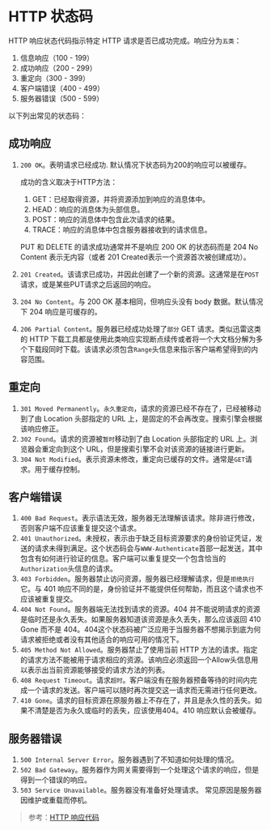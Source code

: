 # HTTP 状态码

HTTP 响应状态代码指示特定 HTTP 请求是否已成功完成。响应分为`五类`：

1. 信息响应（100 - 199）
2. 成功响应（200 - 299）
3. 重定向（300 - 399）
4. 客户端错误（400 - 499）
5. 服务器错误（500 - 599）

以下列出常见的状态码：

## 成功响应

1. `200 OK`。表明请求已经成功. 默认情况下状态码为200的响应可以被缓存。

    成功的含义取决于HTTP方法：
    1. GET：已经取得资源，并将资源添加到响应的消息体中。
    2. HEAD：响应的消息体为头部信息。
    3. POST：响应的消息体中包含此次请求的结果。
    4. TRACE：响应的消息体中包含服务器接收到的请求信息。

    PUT 和 DELETE 的请求成功通常并不是响应 200 OK 的状态码而是 204 No Content 表示无内容（或者  201  Created表示一个资源首次被创建成功）。
2. `201 Created`。该请求已成功，并因此创建了一个新的资源。这通常是在`POST`请求，或是某些PUT请求之后返回的响应。
3. `204 No Content`。与 200 OK 基本相同，但响应头没有 body 数据。默认情况下 204 响应是可缓存的。
4. `206 Partial Content`。服务器已经成功处理了`部分` GET 请求。类似迅雷这类的 HTTP 下载工具都是使用此类响应实现断点续传或者将一个大文档分解为多个下载段同时下载。该请求必须包含`Range`头信息来指示客户端希望得到的内容范围。

## 重定向

1. `301 Moved Permanently`。`永久重定向`，请求的资源已经不存在了，已经被移动到了由 Location 头部指定的 URL 上，是固定的不会再改变。搜索引擎会根据该响应修正。
2. `302 Found`。请求的资源被`暂时`移动到了由 Location 头部指定的 URL 上。浏览器会重定向到这个 URL，但是搜索引擎不会对该资源的链接进行更新。
3. `304 Not Modified`。表示资源未修改，重定向已缓存的文件。通常是`GET`请求。用于缓存控制。

## 客户端错误

1. `400 Bad Request`。表示语法无效，服务器无法理解该请求。除非进行修改，否则客户端不应该重复提交这个请求。
2. `401 Unauthorized`。未授权，表示由于缺乏目标资源要求的身份验证凭证，发送的请求未得到满足。这个状态码会与`WWW-Authenticate`首部一起发送，其中包含有如何进行验证的信息。客户端可以重复提交一个包含恰当的`Authorization`头信息的请求。
3. `403 Forbidden`。服务器禁止访问资源，服务器已经理解请求，但是`拒绝执行`它。与 401 响应不同的是，身份验证并不能提供任何帮助，而且这个请求也不应该被重复提交。
4. `404 Not Found`。服务器端无法找到请求的资源。404 并不能说明请求的资源是临时还是永久丢失。如果服务器知道该资源是永久丢失，那么应该返回 410 Gone 而不是 404。404这个状态码被广泛应用于当服务器不想揭示到底为何请求被拒绝或者没有其他适合的响应可用的情况下。
5. `405 Method Not Allowed`。服务器禁止了使用当前 HTTP 方法的请求。指定的请求方法不能被用于请求相应的资源。该响应必须返回一个Allow头信息用以表示出当前资源能够接受的请求方法的列表。
6. `408 Request Timeout`。请求`超时`。客户端没有在服务器预备等待的时间内完成一个请求的发送。客户端可以随时再次提交这一请求而无需进行任何更改。
7. `410 Gone`。请求的目标资源在原服务器上不存在了，并且是永久性的丢失。如果不清楚是否为永久或临时的丢失，应该使用404。410 响应默认会被缓存。

## 服务器错误

1. `500 Internal Server Error`。服务器遇到了不知道如何处理的情况。
2. `502 Bad Gateway`。服务器作为网关需要得到一个处理这个请求的响应，但是得到一个错误的响应。
3. `503 Service Unavailable`。服务器没有准备好处理请求。 常见原因是服务器因维护或重载而停机。 

> 参考：[HTTP 响应代码](https://developer.mozilla.org/zh-CN/docs/Web/HTTP/Status)
